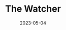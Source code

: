 ---
title: The Watcher
description: Mountain Fire Lookout Tower in Northern Wisconsin
location: Mountain, WI
date: 2023-05-04
alt: Mountain Fire Lookout Tower
original:
  { src: https://i.imgur.com/M9F9WIB.jpg }
compressed:
  {
    src: https://i.imgur.com/UJWuvHy.jpg,
  }
---